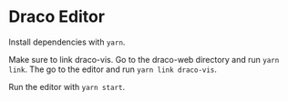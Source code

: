 # Draco Editor

Install dependencies with `yarn`.

Make sure to link draco-vis. Go to the draco-web directory and run `yarn link`. The go to the editor and run `yarn link draco-vis`.

Run the editor with `yarn start`.
